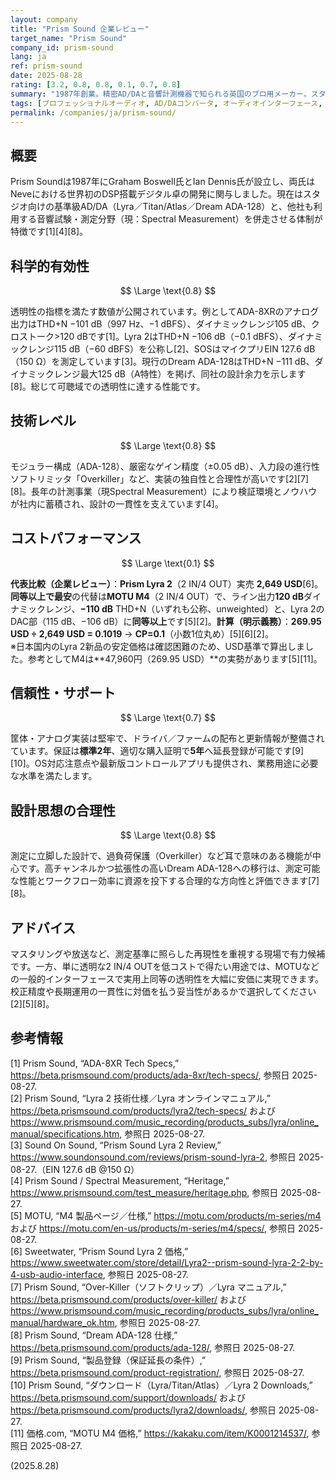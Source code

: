 ```yaml
---
layout: company
title: "Prism Sound 企業レビュー"
target_name: "Prism Sound"
company_id: prism-sound
lang: ja
ref: prism-sound
date: 2025-08-28
rating: [3.2, 0.8, 0.8, 0.1, 0.7, 0.8]
summary: "1987年創業。精密AD/DAと音響計測機器で知られる英国のプロ用メーカー。スタジオとメーカーの双方で長年採用されています。"
tags: [プロフェッショナルオーディオ, AD/DAコンバータ, オーディオインターフェース, テスト機器, イギリス, レコーディングスタジオ]
permalink: /companies/ja/prism-sound/
---
```


## 概要

Prism Soundは1987年にGraham Boswell氏とIan Dennis氏が設立し、両氏はNeveにおける世界初のDSP搭載デジタル卓の開発に関与しました。現在はスタジオ向けの基準級AD/DA（Lyra／Titan/Atlas／Dream ADA-128）と、他社も利用する音響試験・測定分野（現：Spectral Measurement）を併走させる体制が特徴です[1][4][8]。

## 科学的有効性

$$ \Large \text{0.8} $$

透明性の指標を満たす数値が公開されています。例としてADA-8XRのアナログ出力はTHD+N −101 dB（997 Hz、−1 dBFS）、ダイナミックレンジ105 dB、クロストーク>120 dBです[1]。Lyra 2はTHD+N −106 dB（−0.1 dBFS）、ダイナミックレンジ115 dB（−60 dBFS）を公称し[2]、SOSはマイクプリEIN 127.6 dB（150 Ω）を測定しています[3]。現行のDream ADA-128はTHD+N −111 dB、ダイナミックレンジ最大125 dB（A特性）を掲げ、同社の設計余力を示します[8]。総じて可聴域での透明性に達する性能です。

## 技術レベル

$$ \Large \text{0.8} $$

モジュラー構成（ADA-128）、厳密なゲイン精度（±0.05 dB）、入力段の進行性ソフトリミッタ「Overkiller」など、実装の独自性と合理性が高いです[2][7][8]。長年の計測事業（現Spectral Measurement）により検証環境とノウハウが社内に蓄積され、設計の一貫性を支えています[4]。

## コストパフォーマンス

$$ \Large \text{0.1} $$

**代表比較（企業レビュー）**：**Prism Lyra 2**（2 IN/4 OUT）実売 **2,649 USD**[6]。**同等以上で最安**の代替は**MOTU M4**（2 IN/4 OUT）で、ライン出力**120 dB**ダイナミックレンジ、**−110 dB** THD+N（いずれも公称、unweighted）と、Lyra 2のDAC部（115 dB、−106 dB）に**同等以上**です[5][2]。**計算（明示義務）**：**269.95 USD ÷ 2,649 USD = 0.1019** → **CP=0.1**（小数1位丸め）[5][6][2]。  
※日本国内のLyra 2新品の安定価格は確認困難のため、USD基準で算出しました。参考としてM4は**47,960円（269.95 USD）**の実勢があります[5][11]。

## 信頼性・サポート

$$ \Large \text{0.7} $$

筐体・アナログ実装は堅牢で、ドライバ／ファームの配布と更新情報が整備されています。保証は**標準2年**、適切な購入証明で**5年**へ延長登録が可能です[9][10]。OS対応注意点や最新版コントロールアプリも提供され、業務用途に必要な水準を満たします。

## 設計思想の合理性

$$ \Large \text{0.8} $$

測定に立脚した設計で、過負荷保護（Overkiller）など耳で意味のある機能が中心です。高チャンネルかつ拡張性の高いDream ADA-128への移行は、測定可能な性能とワークフロー効率に資源を投下する合理的な方向性と評価できます[7][8]。

## アドバイス

マスタリングや放送など、測定基準に照らした再現性を重視する現場で有力候補です。一方、単に透明な2 IN/4 OUTを低コストで得たい用途では、MOTUなどの一般的インターフェースで実用上同等の透明性を大幅に安価に実現できます。校正精度や長期運用の一貫性に対価を払う妥当性があるかで選択してください[2][5][8]。

## 参考情報

[1] Prism Sound, “ADA-8XR Tech Specs,” https://beta.prismsound.com/products/ada-8xr/tech-specs/, 参照日 2025-08-27.  
[2] Prism Sound, “Lyra 2 技術仕様／Lyra オンラインマニュアル,” https://beta.prismsound.com/products/lyra2/tech-specs/ および https://www.prismsound.com/music_recording/products_subs/lyra/online_manual/specifications.htm, 参照日 2025-08-27.  
[3] Sound On Sound, “Prism Sound Lyra 2 Review,” https://www.soundonsound.com/reviews/prism-sound-lyra-2, 参照日 2025-08-27.（EIN 127.6 dB @150 Ω）  
[4] Prism Sound / Spectral Measurement, “Heritage,” https://www.prismsound.com/test_measure/heritage.php, 参照日 2025-08-27.  
[5] MOTU, “M4 製品ページ／仕様,” https://motu.com/products/m-series/m4 および https://motu.com/en-us/products/m-series/m4/specs/, 参照日 2025-08-27.  
[6] Sweetwater, “Prism Sound Lyra 2 価格,” https://www.sweetwater.com/store/detail/Lyra2--prism-sound-lyra-2-2-by-4-usb-audio-interface, 参照日 2025-08-27.  
[7] Prism Sound, “Over-Killer（ソフトクリップ）／Lyra マニュアル,” https://beta.prismsound.com/products/over-killer/ および https://www.prismsound.com/music_recording/products_subs/lyra/online_manual/hardware_ok.htm, 参照日 2025-08-27.  
[8] Prism Sound, “Dream ADA-128 仕様,” https://beta.prismsound.com/products/ada-128/, 参照日 2025-08-27.  
[9] Prism Sound, “製品登録（保証延長の条件）,” https://beta.prismsound.com/product-registration/, 参照日 2025-08-27.  
[10] Prism Sound, “ダウンロード（Lyra/Titan/Atlas）／Lyra 2 Downloads,” https://beta.prismsound.com/support/downloads/ および https://beta.prismsound.com/products/lyra2/downloads/, 参照日 2025-08-27.  
[11] 価格.com, “MOTU M4 価格,” https://kakaku.com/item/K0001214537/, 参照日 2025-08-27.

(2025.8.28)

